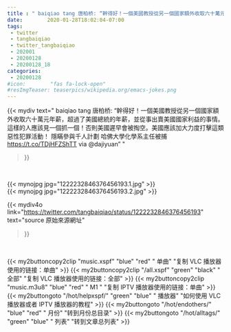 ```yaml
---
title : " baiqiao tang 唐柏桥: “幹得好！一個美國教授從另一個國家額外收取六十萬元年薪，超過了美國總統的年薪，並從事出賣美國國家利益的事情。這樣的人應該見一個抓一個！否則美國遲早會被掏空。美國應該加大力度打擊這類惡性犯罪活動！&#10;&#10;隱瞞參與千人計劃 哈佛大學化學系主任被捕 https://t.co/TDjHFZShTT via @dajiyuan”  "
date:        2020-01-28T18:02:04-07:00
tags:
 - twitter
 - tangbaiqiao
 - twitter_tangbaiqiao
 - 202001
 - 20200128
 - 20200128_18
categories:
 - 20200128
#icon:        "fas fa-lock-open"
#resImgTeaser: teaserpics/wikipedia.org/emacs-jokes.png
---
```


{{< mydiv text=" baiqiao tang 唐柏桥: “幹得好！一個美國教授從另一個國家額外收取六十萬元年薪，超過了美國總統的年薪，並從事出賣美國國家利益的事情。這樣的人應該見一個抓一個！否則美國遲早會被掏空。美國應該加大力度打擊這類惡性犯罪活動！&#10;&#10;隱瞞參與千人計劃 哈佛大學化學系主任被捕 https://t.co/TDjHFZShTT via @dajiyuan”  "
>}}
<br>


 {{< mynojpg jpg="1222232846376456193.1.jpg" >}}<br> 
 {{< mynojpg jpg="1222232846376456193.2.jpg" >}}<br> 



{{< mydiv4o link="https://twitter.com/tangbaiqiao/status/1222232846376456193"
text="source 原始來源網址"
>}}


<br>

{{< my2buttoncopy2clip "music.xspf"        "blue"   "red"    " 单曲"  "复制 VLC 播放器使用的链接：单曲" >}} {{< my2buttoncopy2clip "/all.xspf"         "green"  "black"  " 全部"  "复制 VLC 播放器使用的链接：全部" >}} {{< my2buttoncopy2clip "music.m3u8"        "blue"   "red"    " M1 "    "复制 IPTV 播放器使用的链接：单曲" >}} {{< my2buttongoto      "/hot/helpxspf/"    "green"  "blue"   " 播放器" "如何使用 VLC 播放器或者 IPTV 播放器的教程" >}} {{< my2buttongoto      "/hot/endothers/"   "blue"   "red"    " 月份"   "转到月份总目录" >}} {{< my2buttongoto      "/hot/alltags/"     "green"  "blue"   " 列表"   "转到文章总列表" >}} 
